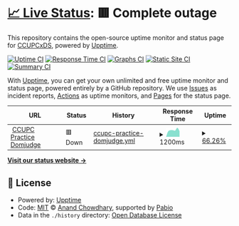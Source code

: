 # [📈 Live Status](https://CCUPCxDS.github.io/CCUPCWebsiteMonitor): <!--live status--> **🟥 Complete outage**

This repository contains the open-source uptime monitor and status page for [CCUPCxDS](https://CCUPCxDS.github.io/CCUPCWebsiteMonitor), powered by [Upptime](https://github.com/upptime/upptime).

[![Uptime CI](https://github.com/CCUPCxDS/CCUPCWebsiteMonitor/workflows/Uptime%20CI/badge.svg)](https://github.com/CCUPCxDS/CCUPCWebsiteMonitor/actions?query=workflow%3A%22Uptime+CI%22)
[![Response Time CI](https://github.com/CCUPCxDS/CCUPCWebsiteMonitor/workflows/Response%20Time%20CI/badge.svg)](https://github.com/CCUPCxDS/CCUPCWebsiteMonitor/actions?query=workflow%3A%22Response+Time+CI%22)
[![Graphs CI](https://github.com/CCUPCxDS/CCUPCWebsiteMonitor/workflows/Graphs%20CI/badge.svg)](https://github.com/CCUPCxDS/CCUPCWebsiteMonitor/actions?query=workflow%3A%22Graphs+CI%22)
[![Static Site CI](https://github.com/CCUPCxDS/CCUPCWebsiteMonitor/workflows/Static%20Site%20CI/badge.svg)](https://github.com/CCUPCxDS/CCUPCWebsiteMonitor/actions?query=workflow%3A%22Static+Site+CI%22)
[![Summary CI](https://github.com/CCUPCxDS/CCUPCWebsiteMonitor/workflows/Summary%20CI/badge.svg)](https://github.com/CCUPCxDS/CCUPCWebsiteMonitor/actions?query=workflow%3A%22Summary+CI%22)

With [Upptime](https://upptime.js.org), you can get your own unlimited and free uptime monitor and status page, powered entirely by a GitHub repository. We use [Issues](https://github.com/CCUPCxDS/CCUPCWebsiteMonitor/issues) as incident reports, [Actions](https://github.com/CCUPCxDS/CCUPCWebsiteMonitor/actions) as uptime monitors, and [Pages](https://CCUPCxDS.github.io/CCUPCWebsiteMonitor) for the status page.

<!--start: status pages-->
<!-- This summary is generated by Upptime (https://github.com/upptime/upptime) -->
<!-- Do not edit this manually, your changes will be overwritten -->
<!-- prettier-ignore -->
| URL | Status | History | Response Time | Uptime |
| --- | ------ | ------- | ------------- | ------ |
| <img alt="" src="https://icons.duckduckgo.com/ip3/ccupc.csie.io.ico" height="13"> [CCUPC Practice Domjudge](https://ccupc.csie.io/) | 🟥 Down | [ccupc-practice-domjudge.yml](https://github.com/CCUPCxDS/CCUPCWebsiteMonitor/commits/HEAD/history/ccupc-practice-domjudge.yml) | <details><summary><img alt="Response time graph" src="./graphs/ccupc-practice-domjudge/response-time-week.png" height="20"> 1200ms</summary><br><a href="https://CCUPCxDS.github.io/CCUPCWebsiteMonitor/history/ccupc-practice-domjudge"><img alt="Response time 1638" src="https://img.shields.io/endpoint?url=https%3A%2F%2Fraw.githubusercontent.com%2FCCUPCxDS%2FCCUPCWebsiteMonitor%2FHEAD%2Fapi%2Fccupc-practice-domjudge%2Fresponse-time.json"></a><br><a href="https://CCUPCxDS.github.io/CCUPCWebsiteMonitor/history/ccupc-practice-domjudge"><img alt="24-hour response time 0" src="https://img.shields.io/endpoint?url=https%3A%2F%2Fraw.githubusercontent.com%2FCCUPCxDS%2FCCUPCWebsiteMonitor%2FHEAD%2Fapi%2Fccupc-practice-domjudge%2Fresponse-time-day.json"></a><br><a href="https://CCUPCxDS.github.io/CCUPCWebsiteMonitor/history/ccupc-practice-domjudge"><img alt="7-day response time 1200" src="https://img.shields.io/endpoint?url=https%3A%2F%2Fraw.githubusercontent.com%2FCCUPCxDS%2FCCUPCWebsiteMonitor%2FHEAD%2Fapi%2Fccupc-practice-domjudge%2Fresponse-time-week.json"></a><br><a href="https://CCUPCxDS.github.io/CCUPCWebsiteMonitor/history/ccupc-practice-domjudge"><img alt="30-day response time 1259" src="https://img.shields.io/endpoint?url=https%3A%2F%2Fraw.githubusercontent.com%2FCCUPCxDS%2FCCUPCWebsiteMonitor%2FHEAD%2Fapi%2Fccupc-practice-domjudge%2Fresponse-time-month.json"></a><br><a href="https://CCUPCxDS.github.io/CCUPCWebsiteMonitor/history/ccupc-practice-domjudge"><img alt="1-year response time 1638" src="https://img.shields.io/endpoint?url=https%3A%2F%2Fraw.githubusercontent.com%2FCCUPCxDS%2FCCUPCWebsiteMonitor%2FHEAD%2Fapi%2Fccupc-practice-domjudge%2Fresponse-time-year.json"></a></details> | <details><summary><a href="https://CCUPCxDS.github.io/CCUPCWebsiteMonitor/history/ccupc-practice-domjudge">66.26%</a></summary><a href="https://CCUPCxDS.github.io/CCUPCWebsiteMonitor/history/ccupc-practice-domjudge"><img alt="All-time uptime 93.47%" src="https://img.shields.io/endpoint?url=https%3A%2F%2Fraw.githubusercontent.com%2FCCUPCxDS%2FCCUPCWebsiteMonitor%2FHEAD%2Fapi%2Fccupc-practice-domjudge%2Fuptime.json"></a><br><a href="https://CCUPCxDS.github.io/CCUPCWebsiteMonitor/history/ccupc-practice-domjudge"><img alt="24-hour uptime 0.00%" src="https://img.shields.io/endpoint?url=https%3A%2F%2Fraw.githubusercontent.com%2FCCUPCxDS%2FCCUPCWebsiteMonitor%2FHEAD%2Fapi%2Fccupc-practice-domjudge%2Fuptime-day.json"></a><br><a href="https://CCUPCxDS.github.io/CCUPCWebsiteMonitor/history/ccupc-practice-domjudge"><img alt="7-day uptime 66.26%" src="https://img.shields.io/endpoint?url=https%3A%2F%2Fraw.githubusercontent.com%2FCCUPCxDS%2FCCUPCWebsiteMonitor%2FHEAD%2Fapi%2Fccupc-practice-domjudge%2Fuptime-week.json"></a><br><a href="https://CCUPCxDS.github.io/CCUPCWebsiteMonitor/history/ccupc-practice-domjudge"><img alt="30-day uptime 92.24%" src="https://img.shields.io/endpoint?url=https%3A%2F%2Fraw.githubusercontent.com%2FCCUPCxDS%2FCCUPCWebsiteMonitor%2FHEAD%2Fapi%2Fccupc-practice-domjudge%2Fuptime-month.json"></a><br><a href="https://CCUPCxDS.github.io/CCUPCWebsiteMonitor/history/ccupc-practice-domjudge"><img alt="1-year uptime 93.47%" src="https://img.shields.io/endpoint?url=https%3A%2F%2Fraw.githubusercontent.com%2FCCUPCxDS%2FCCUPCWebsiteMonitor%2FHEAD%2Fapi%2Fccupc-practice-domjudge%2Fuptime-year.json"></a></details>

<!--end: status pages-->

[**Visit our status website →**](https://CCUPCxDS.github.io/CCUPCWebsiteMonitor)

## 📄 License

- Powered by: [Upptime](https://github.com/upptime/upptime)
- Code: [MIT](./LICENSE) © [Anand Chowdhary](https://anandchowdhary.com), supported by [Pabio](https://pabio.com)
- Data in the `./history` directory: [Open Database License](https://opendatacommons.org/licenses/odbl/1-0/)

